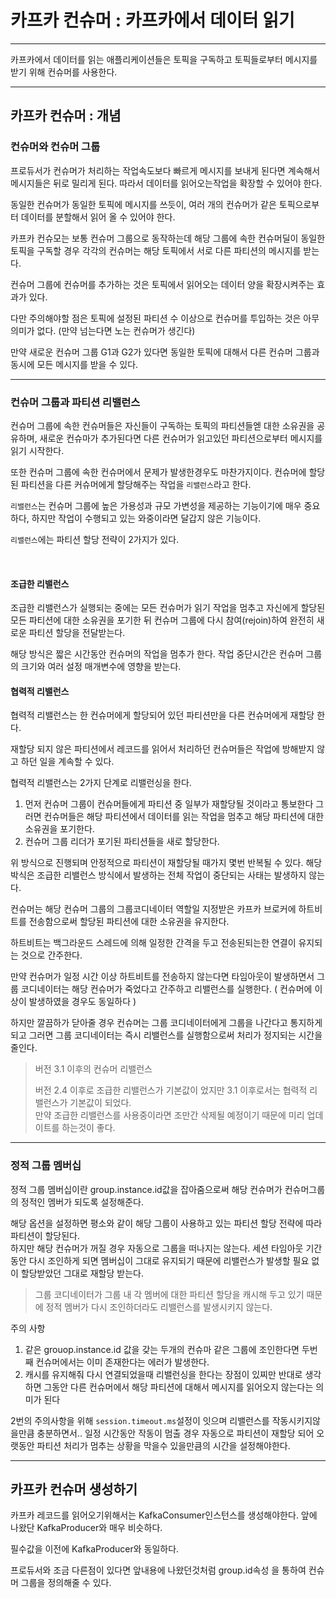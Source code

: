 # 카프카 컨슈머 : 카프카에서 데이터 읽기

---

카프카에서 데이터를 읽는 애플리케이션들은 토픽을 구독하고 토픽들로부터 메시지를 받기 위해
컨슈머를 사용한다.

---

## 카프카 컨슈머 : 개념

### 컨슈머와 컨슈머 그룹 

프로듀서가 컨슈머가 처리하는 작업속도보다 빠르게 메시지를 보내게 된다면 계속해서 메시지들은 뒤로 밀리게 된다. 따라서 데이터를
읽어오는작업을 확장할 수 있어야 한다. 

동일한 컨슈머가 동일한 토픽에 메시지를 쓰듯이, 여러 개의 컨슈머가 같은 토픽으로부터 데이터를 분할해서 읽어 올 수 있어야 한다.

카프카 컨슈모는 보통 컨슈머 그룹으로 동작하는데 해당 그룹에 속한 컨슈머딜이 동일한 토픽을 구독할 경우 
각각의 컨슈머는 해당 토픽에서 서로 다른 파티션의 메시지를 받는다.


컨슈머 그룹에 컨슈머를 추가하는 것은 토픽에서 읽어오는 데이터 양을 확장시켜주는 효과가 있다.

다만 주의해야할 점은 토픽에 설정된 파티션 수 이상으로 컨슈머를 투입하는 것은 아무 의미가 없다. (만약 넘는다면 노는 컨슈머가 생긴다)

만약 새로운 컨슈머 그룹 G1과 G2가 있다면 동일한 토픽에 대해서 다른 컨슈머 그룹과 동시에 모든 메시지를 받을 수 있다.

---


### 컨슈머 그룹과 파티션 리밸런스

컨슈머 그룹에 속한 컨슈머들은 자신들이 구독하는 토픽의 파티션들엗 대한 소유권을 공유하며, 새로운 컨슈마가 추가된다면 다른 컨슈머가
읽고있던 파티션으로부터 메시지를 읽기 시작한다.

또한 컨슈머 그룹에 속한 컨슈머에서 문제가 발생한경우도 마찬가지이다. 컨슈머에 할당된 파티션을 다른 커슈머에게 할당해주는 작업을
`리밸런스`라고 한다. 

`리밸런스`는 컨슈머 그룹에 높은 가용성과 규모 가변성을 제공하는 기능이기에 매우 중요하다, 하지만 작업이
수행되고 있는 와중이라면 달갑지 않은 기능이다.

`리밸런스`에는 파티션 할당 전략이 2가지가 있다. 

<br>

#### 조급한 리밸런스

조급한 리밸런스가 실행되는 중에는 모든 컨슈머가 읽기 작업을 멈추고 자신에게 할당된 모든 파티션에 대한 소유권을 포기한 뒤
컨슈머 그룹에 다시 참여(rejoin)하여 완전히 새로운 파티션 할당을 전달받는다.

해당 방식은 짧은 시간동안 컨슈머의 작업을 멈추가 한다. 작업 중단시간은 컨슈머 그룹의 크기와 여러 설정 매개변수에 영향을 받는다.

#### 협력적 리밸런스 

협력적 리밸런스는 한 컨슈머에게 할당되어 있던 파티션만을 다른 컨슈머에게 재할당 한다.

재할당 되지 않은 파티션에서 레코드를 읽어서 처리하던 컨슈머들은 작업에 방해받지 않고 하던 일을 계속할 수 있다.

협력적 리밸런스는 2가지 단계로 리밸런싱을 한다.

1. 먼저 컨슈머 그룹이 컨슈머들에게 파티션 중 일부가 재할당될 것이라고 통보한다 그러면 컨슈머들은 해당 파티션에서 데이터를 읽는 작업을 멈추고 해당 파티션에 대한 소유권을 포기한다.
2. 컨슈머 그룹 리더가 포기된 파티션들을 새로 할당한다.

위 방식으로 진행되며 안정적으로 파티션이 재할당될 때가지 몇번 반복될 수 있다. 해당 박식은 조급한 리밸런스 방식에서 발생하는 전체 작업이 중단되는 사태는 발생하지 않는다.


컨슈머는 해당 컨슈머 그룹의 그룹코디네이터 역할일 지정받은 카프카 브로커에 하트비트를 전송함으로써 할당된 파티션에 대한
소유권을 유지한다.

하트비트는 백그라운드 스레드에 의해 일정한 간격을 두고 전송된되는한 연결이 유지되는 것으로 간주한다.

만약 컨슈머가 일정 시간 이상 하트비트를 전송하지 않는다면 타임아웃이 발생하면서 그룹 코디네이터는 해당 컨슈머가 죽었다고
간주하고 리밸런스를 실행한다. ( 컨슈머에 이상이 발생하였을 경우도 동일하다 )

하지만 깔끔하가 닫아줄 경우 컨슈머는 그룹 코디네이터에게 그룹을 나간다고 통지하게 되고 그러면 그룹 코디네이터는
즉시 리밸런스를 실행함으로써 처리가 정지되는 시간을 줄인다.

> 버전 3.1 이후의 컨슈머 리밸런스
> 
> 버전 2.4 이후로 조급한 리밸런스가 기본값이 었지만 3.1 이후로서는 협력적 리밸런스가 기본값이 되었다.<br>
> 만약 조급한 리밸런스를 사용중이라면 조만간 삭제될 예정이기 때문에 미리 업데이트를 하는것이 좋다.

---

### 정적 그룹 멤버십

정적 그룹 멤버십이란 group.instance.id값을 잡아줌으로써 해당 컨슈머가 컨슈머그룹의 정적인 멤버가 되도록 설정해준다.

해당 옵션을 설정하면 평소와 같이 해당 그룹이 사용하고 있는 파티션 할당 전략에 따라 파티션이 할당된다.<br>
하지만 해당 컨슈머가 꺼질 경우 자동으로 그룹을 떠나지는 않는다. 세션 타임아웃 기간동안 다시 조인하게 되면 멤버십이 그대로 유지되기 때문에
리밸런스가 발생할 필요 없이 할당받았던 그대로 재할당 받는다.

> 그룹 코디네이터가 그룹 내 각 멤버에 대한 파티션 할당을 캐시해 두고 있기 때문에 정적 멤버가 다시 조인하더라도 리밸런스를 발생시키지 않는다.

주의 사항
1. 같은 grouop.instance.id 값을 갖는 두개의 컨슈마 같은 그룹에 조인한다면 두번째 컨슈머에서는 이미 존재한다는 에러가 발생한다.
2. 캐시를 유지해줘 다시 연결되었을때 리밸런싱을 한다는 장점이 있찌만 반대로 생각하면 그동안 다른 컨슈머에서 해당 파티션에 대해서 메시지를 읽어오지 않는다는 의미가 된다

2번의 주의사항을 위해 `session.timeout.ms`설정이 잇으며 리밸런스를 작동시키지않을만큼 충분하면서.. 일정 시간동안
작동이 멈출 경우 자동으로 파티션이 재할당 되어 오랫동안 파티션 처리가 멈추는 상황을 막을수 있을만큼의 시간을 설정해야한다.

---

## 카프카 컨슈머 생성하기

카프카 레코드를 읽어오기위해서는 KafkaConsumer인스턴스를 생성해야한다. 앞에 나왔단 KafkaProducer와 매우 비슷하다.

필수값을 이전에 KafkaProducer와 동일하다.

 프로듀서와 조금 다른점이 있다면 앞내용에 나왔던것처럼 group.id속성 을 통하여 컨슈머 그룹을 정의해줄 수 있다.